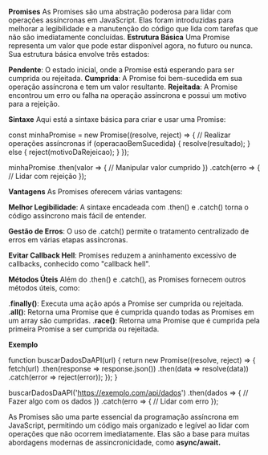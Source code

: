 **Promises**
As Promises são uma abstração poderosa para lidar com operações assíncronas em JavaScript. Elas foram introduzidas para melhorar a legibilidade e a manutenção do código que lida com tarefas que não são imediatamente concluídas.
**Estrutura Básica**
Uma Promise representa um valor que pode estar disponível agora, no futuro ou nunca. Sua estrutura básica envolve três estados:

**Pendente**: O estado inicial, onde a Promise está esperando para ser cumprida ou rejeitada.
**Cumprida**: A Promise foi bem-sucedida em sua operação assíncrona e tem um valor resultante.
**Rejeitada**: A Promise encontrou um erro ou falha na operação assíncrona e possui um motivo para a rejeição.

**Sintaxe**
Aqui está a sintaxe básica para criar e usar uma Promise:

const minhaPromise = new Promise((resolve, reject) => {
  // Realizar operações assíncronas
  if (operacaoBemSucedida) {
    resolve(resultado);
  } else {
    reject(motivoDaRejeicao);
  }
});

minhaPromise
  .then(valor => {
    // Manipular valor cumprido
  })
  .catch(erro => {
    // Lidar com rejeição
  });

**Vantagens**
As Promises oferecem várias vantagens:

**Melhor Legibilidade**: A sintaxe encadeada com .then() e .catch() torna o código assíncrono mais fácil de entender.

**Gestão de Erros**: O uso de .catch() permite o tratamento centralizado de erros em várias etapas assíncronas.

**Evitar Callback Hell**: Promises reduzem a aninhamento excessivo de callbacks, conhecido como "callback hell".

**Métodos Úteis**
Além do .then() e .catch(), as Promises fornecem outros métodos úteis, como:

.**finally()**: Executa uma ação após a Promise ser cumprida ou rejeitada.
.**all()**: Retorna uma Promise que é cumprida quando todas as Promises em um array são cumpridas.
.**race()**: Retorna uma Promise que é cumprida pela primeira Promise a ser cumprida ou rejeitada.

**Exemplo**

function buscarDadosDaAPI(url) {
  return new Promise((resolve, reject) => {
    fetch(url)
      .then(response => response.json())
      .then(data => resolve(data))
      .catch(error => reject(error));
  });
}

buscarDadosDaAPI('https://exemplo.com/api/dados')
  .then(dados => {
    // Fazer algo com os dados
  })
  .catch(erro => {
    // Lidar com erro
  });


As Promises são uma parte essencial da programação assíncrona em JavaScript, permitindo um código mais organizado e legível ao lidar com operações que não ocorrem imediatamente. Elas são a base para muitas abordagens modernas de assincronicidade, como **async/await.**